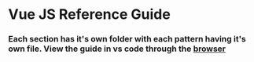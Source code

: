 # Vue JS Reference Guide

### Each section has it's own folder with each pattern having it's own file.  View the guide in vs code through the [browser](https://github1s.com/Adamskoullos/Vue-JS-Guide/blob/master/README.md)
